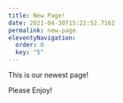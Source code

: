 ```yaml
---
title: New Page!
date: 2021-04-30T15:22:52.716Z
permalink: new-page
eleventyNavigation:
  order: 0
  key: "5"
---
```

This is our newest page!

Please Enjoy!
